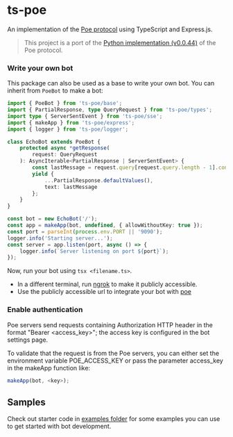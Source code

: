 # ts-poe

An implementation of the
[Poe protocol](https://creator.poe.com/docs/poe-protocol-specification) using TypeScript and Express.js.

> This project is a port of the [Python implementation (v0.0.44)](https://github.com/poe-platform/fastapi_poe/releases/tag/0.0.44) of the Poe protocol.

### Write your own bot

This package can also be used as a base to write your own bot. You can inherit from
`PoeBot` to make a bot:

```typescript
import { PoeBot } from 'ts-poe/base';
import { PartialResponse, type QueryRequest } from 'ts-poe/types';
import type { ServerSentEvent } from 'ts-poe/sse';
import { makeApp } from 'ts-poe/express';
import { logger } from 'ts-poe/logger';

class EchoBot extends PoeBot {
	protected async *getResponse(
		request: QueryRequest
	): AsyncIterable<PartialResponse | ServerSentEvent> {
		const lastMessage = request.query[request.query.length - 1].content;
		yield {
			...PartialResponse.defaultValues(),
			text: lastMessage
		};
	}
}

const bot = new EchoBot('/');
const app = makeApp(bot, undefined, { allowWithoutKey: true });
const port = parseInt(process.env.PORT || '9090');
logger.info('Starting server...');
const server = app.listen(port, async () => {
	logger.info(`Server listening on port ${port}`);
});
```

Now, run your bot using `tsx <filename.ts>`.

- In a different terminal, run [ngrok](https://ngrok.com/) to make it publicly
  accessible.
- Use the publicly accessible url to integrate your bot with
  [poe](https://poe.com/create_bot?server=1)

### Enable authentication

Poe servers send requests containing Authorization HTTP header in the format "Bearer
<access_key>"; the access key is configured in the bot settings page.

To validate that the request is from the Poe servers, you can either set the environment
variable POE_ACCESS_KEY or pass the parameter access_key in the makeApp function like:

```typescript
makeApp(bot, <key>);
```

## Samples

Check out starter code in [examples folder](https://github.com/pawaca/ts-poe/tree/main/examples) for some examples
you can use to get started with bot development.
